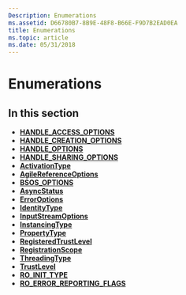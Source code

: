 ```yaml
---
Description: Enumerations
ms.assetid: D66780B7-8B9E-48F8-B66E-F9D7B2EAD0EA
title: Enumerations
ms.topic: article
ms.date: 05/31/2018
---
```


# Enumerations

## In this section

-   [**HANDLE\_ACCESS\_OPTIONS**](/windows/desktop/api/windowsstoragecom/ne-windowsstoragecom-handle_access_options)
-   [**HANDLE\_CREATION\_OPTIONS**](/windows/desktop/api/windowsstoragecom/ne-windowsstoragecom-handle_creation_options)
-   [**HANDLE\_OPTIONS**](/windows/desktop/api/windowsstoragecom/ne-windowsstoragecom-handle_options)
-   [**HANDLE\_SHARING\_OPTIONS**](/windows/desktop/api/windowsstoragecom/ne-windowsstoragecom-handle_sharing_options)
-   [**ActivationType**](https://msdn.microsoft.com/library/Dn408447(v=VS.85).aspx)
-   [**AgileReferenceOptions**](/windows/desktop/api/combaseapi/ne-combaseapi-agilereferenceoptions)
-   [**BSOS\_OPTIONS**](https://msdn.microsoft.com/library/Hh846254(v=VS.85).aspx)
-   [**AsyncStatus**](https://msdn.microsoft.com/library/BR205767(v=VS.85).aspx)
-   [**ErrorOptions**](https://msdn.microsoft.com/library/Hh438361(v=VS.85).aspx)
-   [**IdentityType**](https://msdn.microsoft.com/library/Dn408454(v=VS.85).aspx)
-   [**InputStreamOptions**](https://msdn.microsoft.com/library/Hh438389(v=VS.85).aspx)
-   [**InstancingType**](https://msdn.microsoft.com/library/Dn408469(v=VS.85).aspx)
-   [**PropertyType**](https://msdn.microsoft.com/library/BR224615(v=VS.85).aspx)
-   [**RegisteredTrustLevel**](https://msdn.microsoft.com/library/Dn408470(v=VS.85).aspx)
-   [**RegistrationScope**](https://msdn.microsoft.com/library/Dn408453(v=VS.85).aspx)
-   [**ThreadingType**](https://msdn.microsoft.com/library/Dn408457(v=VS.85).aspx)
-   [**TrustLevel**](https://msdn.microsoft.com/library/Dn408452(v=VS.85).aspx)
-   [**RO\_INIT\_TYPE**](https://msdn.microsoft.com/library/BR224661(v=VS.85).aspx)
-   [**RO\_ERROR\_REPORTING\_FLAGS**](/windows/win32/api/roerrorapi/ne-roerrorapi-roerrorreportingflags)

 

 



